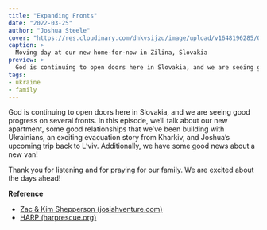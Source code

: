 ```yaml
---
title: "Expanding Fronts"
date: "2022-03-25"
author: "Joshua Steele"
cover: "https://res.cloudinary.com/dnkvsijzu/image/upload/v1648196285/OFReport/2022-03-25-expanding-fronts/home-in-zilina_wdw8p1.jpg"
caption: >
  Moving day at our new home-for-now in Zilina, Slovakia
preview: >
  God is continuing to open doors here in Slovakia, and we are seeing good progress on several fronts. In this episode, we’ll talk about our new apartment, some good relationships that we’ve been building with Ukrainians, an exciting evacuation story from Kharkiv, and Joshua’s upcoming trip back to L’viv. Additionally, we have some good news about a new van!
tags:
- ukraine
- family
---
```


God is continuing to open doors here in Slovakia, and we are seeing good progress on several fronts. In this episode, we’ll talk about our new apartment, some good relationships that we’ve been building with Ukrainians, an exciting evacuation story from Kharkiv, and Joshua’s upcoming trip back to L’viv. Additionally, we have some good news about a new van!

Thank you for listening and for praying for our family. We are excited about the days ahead!

**Reference**

- [Zac & Kim Shepperson (josiahventure.com)](https://www.josiahventure.com/people-and-places/slovakia/3755)
- [HARP (harprescue.org)](https://www.harprescue.org/)

<article-spacer />

<div id="buzzsprout-player-10319482"></div><script src="https://www.buzzsprout.com/1953515/10319482-expanding-fronts.js?container_id=buzzsprout-player-10319482&player=small" type="text/javascript" charset="utf-8"></script>

<article-callout content="Keep scrolling for more photos from our life in Slovakia!" />

<article-image publicId="OFReport/2022-03-25-expanding-fronts/svitlana-kelsie_b8ebvi" width="768" caption="Svitlana and Kelsie" />

<article-image publicId="OFReport/2022-03-25-expanding-fronts/horseback-ranch_mahhgo" width="768" caption="So many wonderful memories from the horse ranch 🥰🐴" />

<article-image publicId="OFReport/2022-03-25-expanding-fronts/sam-jana-selfie_lvrw6r" width="768" caption="Samuel and his wife Jana were our hosts at the ranch. They were always so joyful and encouraging! Thanks to their hospitality, our family had a clean, warm place to stay from our first day in Slovakia." />

<article-image publicId="OFReport/2022-03-25-expanding-fronts/eva-martin-selfie_sh6ukx" width="768" caption="Eva (far right) and her husband Martin (red jacket) became good friends to our family during our time at the ranch. We are so grateful for the many selfless ways that they served and blessed our family during the early days of our evacuation!" />

<article-image publicId="OFReport/2022-03-25-expanding-fronts/our-building_anj4kv" width="768" caption="Our apartment building from the outside. (See our very unique balcony? 😉) This building is pretty new, constructed in 2020!" />

<article-image publicId="OFReport/2022-03-25-expanding-fronts/playground_ushsbs" width="768" caption="This beautiful playground is just outside our building!" />

<article-image publicId="OFReport/2022-03-25-expanding-fronts/tatra-mountains-2_vog93p" width="768" caption="During our drive to Zilina, we passed very close to the [Tatra Mountains](https://en.wikipedia.org/wiki/Tatra_Mountains)" />

<article-image publicId="OFReport/2022-03-25-expanding-fronts/move-to-zilina_apmqpc" height="768" caption="Driving up to our new home-for-now in Zilina!" />

<article-image publicId="OFReport/2022-03-25-expanding-fronts/beard-and-shades_wrkdmj" width="768" caption="The, umm, driver. 😬 Hey, if you’ve got the beard, grab the shades!" />
